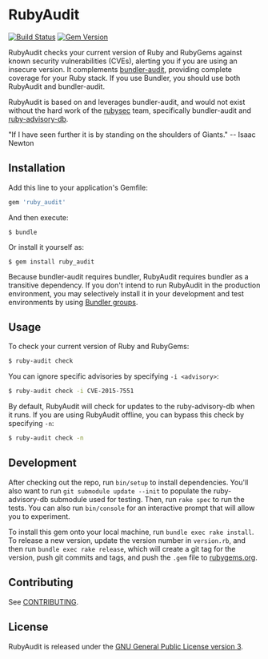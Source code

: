 # RubyAudit

[![Build Status](https://travis-ci.com/civisanalytics/ruby_audit.svg?branch=master)](https://travis-ci.com/civisanalytics/ruby_audit)
[![Gem Version](https://badge.fury.io/rb/ruby_audit.svg)](http://badge.fury.io/rb/ruby_audit)

RubyAudit checks your current version of Ruby and RubyGems against known security vulnerabilities (CVEs), alerting you if you are using an insecure version.
It complements [bundler-audit](https://github.com/rubysec/bundler-audit), providing complete coverage for your Ruby stack.
If you use Bundler, you should use both RubyAudit and bundler-audit.

RubyAudit is based on and leverages bundler-audit, and would not exist without the hard work of the [rubysec](https://github.com/rubysec) team, specifically bundler-audit and [ruby-advisory-db](https://github.com/rubysec/ruby-advisory-db).

"If I have seen further it is by standing on the shoulders of Giants." -- Isaac Newton

## Installation

Add this line to your application's Gemfile:

```ruby
gem 'ruby_audit'
```

And then execute:

    $ bundle

Or install it yourself as:

    $ gem install ruby_audit

Because bundler-audit requires bundler, RubyAudit requires bundler as a transitive
dependency.  If you don't intend to run RubyAudit in the production environment, you
may selectively install it in your development and test environments by using
[Bundler groups](https://bundler.io/guides/groups.html).

## Usage

To check your current version of Ruby and RubyGems:

```bash
$ ruby-audit check
```

You can ignore specific advisories by specifying `-i <advisory>`:

```bash
$ ruby-audit check -i CVE-2015-7551
```

By default, RubyAudit will check for updates to the ruby-advisory-db when it runs.
If you are using RubyAudit offline, you can bypass this check by specifying `-n`:

```bash
$ ruby-audit check -n
```

## Development

After checking out the repo, run `bin/setup` to install dependencies.
You'll also want to run `git submodule update --init` to populate the ruby-advisory-db
submodule used for testing. Then, run `rake spec` to run the tests.
You can also run `bin/console` for an interactive prompt that will allow you to experiment.

To install this gem onto your local machine, run `bundle exec rake install`.
To release a new version, update the version number in `version.rb`, and then run `bundle exec rake release`, which will create a git tag for the version, push git commits and tags, and push the `.gem` file to [rubygems.org](https://rubygems.org).

## Contributing

See [CONTRIBUTING](CONTRIBUTING.md).

## License

RubyAudit is released under the [GNU General Public License version 3](LICENSE.md).
